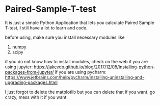 # Paired-Sample-T-test
It is just a simple Python Application that lets you calculate Paired Sample T-test, I still have a lot to learn and code.

before using, make sure you install necessary modules like
1. numpy
2. scipy

if you do not know how to install modules, check on the web
if you are using jupyter:
  https://jakevdp.github.io/blog/2017/12/05/installing-python-packages-from-jupyter/
if you are using pycharm:
  https://www.jetbrains.com/help/pycharm/installing-uninstalling-and-upgrading-packages.html

I just forgot to delete the matplotlib but you can delete that if you want.
go crazy, mess with it if you want
